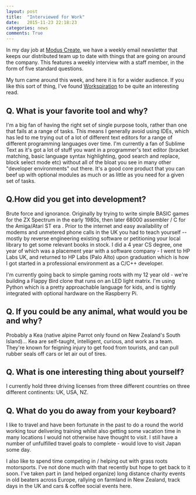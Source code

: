 ```yaml
---
layout: post
title:  "Interviewed for Work"
date:   2015-11-23 22:18:23
categories: news
comments: True
---
```

In my day job at [Modus Create](http://moduscreate.com), we have a weekly 
email newsletter that keeps our distributed team up to date with things 
that are going on around the company.  This features a weekly interview 
with a staff member, in the form of five standard questions.

My turn came around this week, and here it is for a wider audience.  If you like 
this sort of thing, I've found [Workspiration](http://workspiration.org/) to be 
quite an interesting read.

Q. What is your favorite tool and why?
--------------------------------------

I'm a big fan of having the right set of single purpose tools, rather than one that fails at a range of tasks.  This means I generally avoid using IDEs, which has led to me trying out of a lot of different text editors for a range of different programming languages over time.  I'm currently a fan of Sublime Text as it's got a lot of stuff you want in a programmer's text editor (bracket matching, basic language syntax highlighting, good search and replace, block select mode etc) without all of the bloat you see in many other "developer environments" out there.  It's a good core product that you can beef up with optional modules as much or as little as you need for a given set of tasks.

Q.How did you get into development?
-----------------------------------

Brute force and ignorance.  Originally by trying to write simple BASIC games for the ZX Spectrum in the early 1980s, then later 68000 assembler / C for the Amiga/Atari ST era .  Prior to the internet and easy availability of modems and unmetered phone calls in the UK you had to teach yourself -- mostly by reverse engineering existing software or petitioning your local library to get some relevant books in stock.  I did a 4 year CS degree, one year of which was a placement year with a software company - I went to HP Labs UK, and returned to HP Labs (Palo Alto) upon graduation which is how I got started in a professional environment as a C/C++ developer.

I'm currently going back to simple gaming roots with my 12 year old - we're building a Flappy Bird clone that runs on an LED light matrix.  I'm using Python which is a pretty approachable language for kids, and is tightly integrated with optional hardware on the Raspberry Pi.

Q. If you could be any animal, what would you be and why?
---------------------------------------------------------

Probably a Kea (native alpine Parrot only found on New Zealand's South Island)... Kea are self-taught, intelligent, curious, and work as a team.  They're known for feigning injury to get food from tourists, and can pull rubber seals off cars or let air out of tires.

Q. What is one interesting thing about yourself?
------------------------------------------------

I currently hold three driving licenses from three different countries on three different continents: UK, USA, NZ.

Q. What do you do away from your keyboard?
------------------------------------------

I like to travel and have been fortunate in the past to do a round the world working tour delivering training whilst also getting some vacation time in many locations I would not otherwise have thought to visit.  I still have a number of unfulfilled travel goals to complete - would love to visit Japan some day.

I also like to spend time competing in / helping out with grass roots motorsports.  I've not done much with that recently but hope to get back to it soon.  I've taken part in (and helped organize) long distance charity events in old beaters across Europe, rallying on farmland in New Zealand, track days in the UK and cars & coffee social events here. 